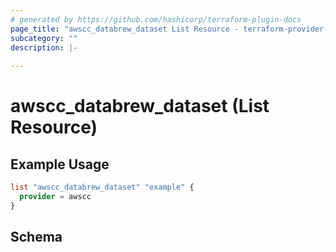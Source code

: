 ```yaml
---
# generated by https://github.com/hashicorp/terraform-plugin-docs
page_title: "awscc_databrew_dataset List Resource - terraform-provider-awscc"
subcategory: ""
description: |-
  
---
```


# awscc_databrew_dataset (List Resource)



## Example Usage

```terraform
list "awscc_databrew_dataset" "example" {
  provider = awscc
}
```

<!-- schema generated by tfplugindocs -->
## Schema

